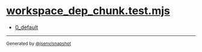 # [workspace_dep_chunk.test.mjs](../workspace_dep_chunk.test.mjs)


- [0_default](0_default/0_default.md)

---

<sub>
  Generated by <a href="https://github.com/jsenv/core/tree/main/packages/tooling/snapshot">@jsenv/snapshot</a>
</sub>
